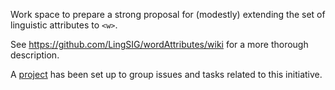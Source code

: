 Work space to prepare a strong proposal for (modestly) extending the set of linguistic attributes to `<w>`.

See https://github.com/LingSIG/wordAttributes/wiki for a more thorough description.

A [project](https://github.com/orgs/LingSIG/projects/1) has been set up to group issues and tasks related to this initiative.
